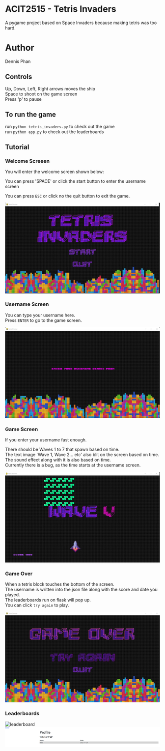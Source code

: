 # ACIT2515 - Tetris Invaders
A pygame project based on Space Invaders because making tetris was too hard.

# Author
Dennis Phan

## Controls

Up, Down, Left, Right arrows moves the ship  
Space to shoot on the game screen  
Press 'p' to pause

## To run the game
run `python tetris_invaders.py` to check out the game  
run `python app.py` to check out the leaderboards

## Tutorial

### Welcome Screeen

You will enter the welcome screen shown below:

You can press 'SPACE' or click the start button to enter the username screen  

You can press `ESC` or click no the quit button to exit the game.

![welcome](./images/readme/welcome_screen.png)

### Username Screen

You can type your username here.  
Press `ENTER` to go to the game screen.


![username](./images/readme/username.png)

### Game Screen

If you enter your username fast enough.

There should be Waves 1 to 7 that spawn based on time.  
The text image 'Wave 1, Wave 2... etc' also blit on the screen based on time.
The sound effect along with it is also based on time.  
Currently there is a bug, as the time starts at the username screen.  

![gameplay](./images/readme/gameplay.png)

### Game Over

When a tetris block touches the bottom of the screen.  
The username is written into the json file along with the score and date you played.  
The leaderboards run on flask will pop up.  
You can click `try again` to play.  

![gameover](./images/readme/game_over.png)

### Leaderboards

![leaderboard](./images/readme/leaderboard.png)
![profile](./images/readme/profile.png)
